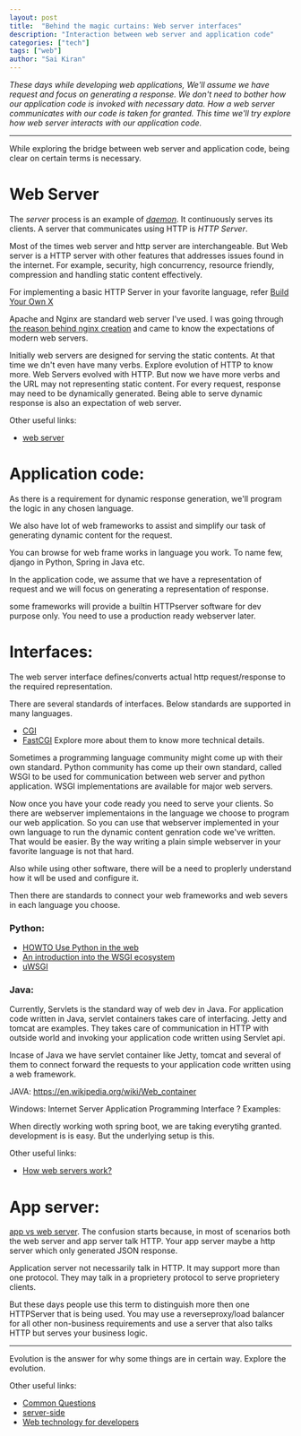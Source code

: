 ```yaml
---
layout: post
title:  "Behind the magic curtains: Web server interfaces"
description: "Interaction between web server and application code"
categories: ["tech"]
tags: ["web"]
author: "Sai Kiran"
---
```


*These days while developing web applications, 
We'll assume we have request and focus on generating a response.
We don't need to bother how our application code is invoked with necessary data.
How a web server communicates with our code is taken for granted.
This time we'll try explore how web server interacts with our application code.*


-----

While exploring the bridge between web server and application code, being clear on 
certain terms is necessary.

# Web Server

The *server* process is an example of *[daemon](http://www.linfo.org/daemon.html)*. It continuously serves its clients.
A server that communicates using HTTP is *HTTP Server*.

Most of the times web server and http server are interchangeable. 
But Web server is a HTTP server with other features that addresses issues 
found in the internet. For example, security, high concurrency, resource friendly, compression 
and handling static content effectively.

For implementing a basic HTTP Server in your favorite language, refer [Build Your Own X](https://github.com/danistefanovic/build-your-own-x#build-your-own-web-server)

Apache and Nginx are standard web server I've used. 
I was going through [the reason behind nginx creation](https://www.aosabook.org/en/nginx.html) 
and came to know the expectations of modern web servers.

Initially web servers are designed for serving the static contents. At that time we dn't 
even have many verbs. Explore evolution of HTTP to know more.
Web Servers evolved with HTTP. But now we have more verbs and 
the URL may not representing static content. For every request, 
response may need to be dynamically generated. Being able to serve dynamic response is also 
an expectation of web server.

Other useful links:
- [web server][webserver]

# Application code:
As there is a requirement for dynamic response generation, 
we'll program the logic in any chosen language.

We also have lot of web frameworks to assist and simplify our task of generating dynamic content 
for the request.

You can browse for web frame works in language you work. 
To name few, django in Python, Spring in Java etc.
 
In the application code, we assume that we have a representation of request and we will focus 
on generating a representation of response.

some frameworks will provide a builtin HTTPserver software for dev purpose only. You need to 
use  a  production ready webserver later.

# Interfaces:
The web server interface defines/converts actual 
http request/response to the required representation. 

There are several standards of interfaces. 
Below standards are supported in many languages. 
- [CGI](https://tools.ietf.org/html/rfc3875)
- [FastCGI](http://www.mit.edu/~yandros/doc/specs/fcgi-spec.html)
Explore more about them to know more technical details.


Sometimes a programming language community might come up with their own standard.
Python community has come up their own standard, called WSGI to be used for communication between 
web server and python application. WSGI implementations are available for major web servers.

Now once you have your code ready you need to serve your clients. 
So there are webserver implementaions in the language we choose to program our web application.
So you can use that webserver implemented in your own language to run the dynamic content 
genration code we've written. That would be easier. By the way writing a plain simple webserver 
in your favorite language is not that hard. 

Also while using other software, there will be a need to proplerly understand how it wll be used 
and configure it. 

Then there are standards to connect your web frameworks and web severs in each language you choose.

### Python:
- [HOWTO Use Python in the web](https://docs.python.org/2/howto/webservers.html)
- [An introduction into the WSGI ecosystem](https://www.ultravioletsoftware.com/single-post/2017/03/23/An-introduction-into-the-WSGI-ecosystem)
- [uWSGI](https://uwsgi-docs.readthedocs.io/en/latest/index.html)

### Java:
Currently, Servlets is the standard way of web dev in Java.
For application code written in Java, servlet containers takes care of interfacing.
Jetty and tomcat are examples.
They takes care of communication in HTTP with outside world and invoking your application code 
written using Servlet api.

Incase of Java we have servlet container like Jetty, tomcat and several of them to connect 
forward the requests to your application code written using a web framework.

JAVA: https://en.wikipedia.org/wiki/Web_container

Windows: Internet Server Application Programming Interface ?
Examples:

When directly working woth spring boot, we are taking everytihg granted. development is is easy. 
But the underlying setup is this.

Other useful links:
- [How web servers work?](https://howtodoinjava.com/tomcat/a-birds-eye-view-on-how-web-servers-work/)

# App server:
[app vs web server][difference].
The confusion starts because, in most of scenarios both the web server and app server talk HTTP.
Your app server maybe a http server which only generated JSON response.

Application server not necessarily talk in HTTP. It may support more than one protocol. They may 
talk in a proprietery protocol to serve proprietery clients. 

But these days people use this term to distinguish more then one HTTPServer that is being used.
You may use a reverseproxy/load balancer for all other non-business requirements and use a server
 that also talks HTTP but serves your business logic.

-----
Evolution is the answer for why some things are in certain way. Explore the evolution.

Other useful links:
- [Common Questions](https://developer.mozilla.org/en-US/docs/Learn/Common_questions)
- [server-side](https://developer.mozilla.org/en-US/docs/Learn/Server-side)
- [Web technology for developers](https://developer.mozilla.org/en-US/docs/Web)

[webserver]: https://developer.mozilla.org/en-US/docs/Learn/Common_questions/What_is_a_web_server
[nginx]: https://www.nginx.com/resources/glossary/nginx/
[difference]: https://www.nginx.com/resources/glossary/application-server-vs-web-server/

